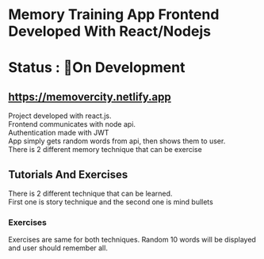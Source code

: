 # Memory Training App Frontend Developed With React/Nodejs <br/>

# Status : 🔴On Development

## https://memovercity.netlify.app <br/>

Project developed with react.js. <br/> 
Frontend communicates with node api.  <br/>
Authentication made with JWT <br/>
App simply gets random words from api, then shows them to user. <br/>
There is 2 different memory technique that can be exercise <br/>

## Tutorials And Exercises
There is 2 different technique that can be learned. <br/>
First one is story technique and the second one is mind bullets <br/>

### Exercises
Exercises are same for both techniques. Random 10 words will be displayed and user should remember all.
